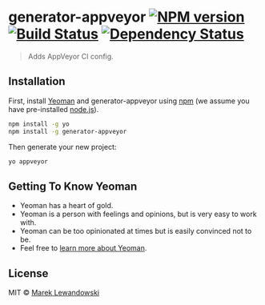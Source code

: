 # generator-appveyor [![NPM version][npm-image]][npm-url] [![Build Status][travis-image]][travis-url] [![Dependency Status][daviddm-image]][daviddm-url]
> Adds AppVeyor CI config.

## Installation

First, install [Yeoman](http://yeoman.io) and generator-appveyor using [npm](https://www.npmjs.com/) (we assume you have pre-installed [node.js](https://nodejs.org/)).

```bash
npm install -g yo
npm install -g generator-appveyor
```

Then generate your new project:

```bash
yo appveyor
```

## Getting To Know Yeoman

 * Yeoman has a heart of gold.
 * Yeoman is a person with feelings and opinions, but is very easy to work with.
 * Yeoman can be too opinionated at times but is easily convinced not to be.
 * Feel free to [learn more about Yeoman](http://yeoman.io/).

## License

MIT © [Marek Lewandowski]()


[npm-image]: https://badge.fury.io/js/generator-appveyor.svg
[npm-url]: https://npmjs.org/package/generator-appveyor
[travis-image]: https://travis-ci.org/mlewand/generator-appveyor.svg?branch=master
[travis-url]: https://travis-ci.org/mlewand/generator-appveyor
[daviddm-image]: https://david-dm.org/mlewand/generator-appveyor.svg?theme=shields.io
[daviddm-url]: https://david-dm.org/mlewand/generator-appveyor
